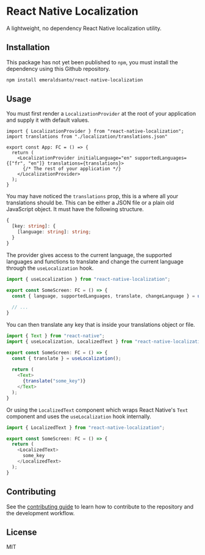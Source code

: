 # React Native Localization

A lightweight, no dependency React Native localization utility.

## Installation

This package has not yet been published to `npm`, you must install the dependency using this Github repository.

```sh
npm install emeraldsanto/react-native-localization
```

## Usage

You must first render a `LocalizationProvider` at the root of your application and supply it with default values.

```tsx
import { LocalizationProvider } from "react-native-localization";
import translations from "./localization/translations.json"

export const App: FC = () => {
  return (
    <LocalizationProvider initialLanguage="en" supportedLanguages={["fr", "en"]} translations={translations}>
      {/* The rest of your application */}
    </LocalizationProvider>
  );
}
```

You may have noticed the `translations` prop, this is a where all your translations should be. This can be either a JSON file or a plain old JavaScript object. It must have the following structure.

```typescript
{
  [key: string]: {
    [language: string]: string;
  }
}
```

The provider gives access to the current language, the supported languages and functions to translate and change the current language through the `useLocalization` hook.

```typescript
import { useLocalization } from "react-native-localization";

export const SomeScreen: FC = () => {
  const { language, supportedLanguages, translate, changeLanguage } = useLocalization();
  
  // ...
}
```

You can then translate any key that is inside your translations object or file.

```typescript
import { Text } from "react-native";
import { useLocalization, LocalizedText } from "react-native-localization";

export const SomeScreen: FC = () => {
  const { translate } = useLocalization();
  
  return (
    <Text>
      {translate("some_key")}
    </Text>
  );
}
```

Or using the `LocalizedText` component which wraps React Native's `Text` component and uses the `useLocalization` hook internally.

```typescript
import { LocalizedText } from "react-native-localization";

export const SomeScreen: FC = () => {  
  return (
    <LocalizedText>
      some_key
    </LocalizedText>
  );
}
```

## Contributing

See the [contributing guide](CONTRIBUTING.md) to learn how to contribute to the repository and the development workflow.

## License

MIT
